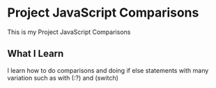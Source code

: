 # Project JavaScript Comparisons

This is my Project JavaScript Comparisons

## What I Learn

I learn how to do comparisons and doing if else statements with many variation such as with (:?) and (switch)
